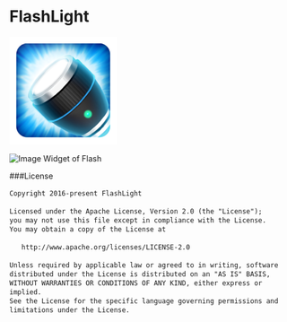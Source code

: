 # FlashLight
![Image Launcher](https://github.com/husseinrasti/FlashLight/blob/master/app/src/main/res/mipmap-xxxhdpi/ic_launcher.png)

![Image Widget of Flash](https://s.cafebazaar.ir/1/upload/screenshot/ir.teachcode.app.flashlight6.jpg)

###License
```
Copyright 2016-present FlashLight

Licensed under the Apache License, Version 2.0 (the "License");
you may not use this file except in compliance with the License.
You may obtain a copy of the License at

   http://www.apache.org/licenses/LICENSE-2.0

Unless required by applicable law or agreed to in writing, software
distributed under the License is distributed on an "AS IS" BASIS,
WITHOUT WARRANTIES OR CONDITIONS OF ANY KIND, either express or implied.
See the License for the specific language governing permissions and
limitations under the License.
```
